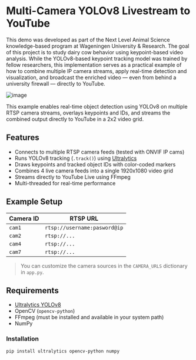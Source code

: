 # Multi-Camera YOLOv8 Livestream to YouTube

This demo was developed as part of the Next Level Animal Science knowledge-based program at Wageningen University & Research. The goal of this project is to study dairy cow behavior using keypoint-based video analysis. While the YOLOv8-based keypoint tracking model was trained by fellow researchers, this implementation serves as a practical example of how to combine multiple IP camera streams, apply real-time detection and visualization, and broadcast the enriched video — even from behind a university firewall — directly to YouTube.

![image](https://github.com/user-attachments/assets/528af1a4-8e89-45ae-ad84-19a1795af8a0)


This example enables real-time object detection using YOLOv8 on multiple RTSP camera streams, overlays keypoints and IDs, and streams the combined output directly to YouTube in a 2x2 video grid.

## Features

- Connects to multiple RTSP camera feeds (tested with ONVIF IP cams)
- Runs YOLOv8 tracking (`.track()`) using [Ultralytics](https://github.com/ultralytics/ultralytics)
- Draws keypoints and tracked object IDs with color-coded markers
- Combines 4 live camera feeds into a single 1920x1080 video grid
- Streams directly to YouTube Live using FFmpeg
- Multi-threaded for real-time performance

## Example Setup

| Camera ID | RTSP URL                                      |
|-----------|-----------------------------------------------|
| `cam1`    | `rtsp://username:pasword@ip`                  |
| `cam2`    | `rtsp://...`                                  |
| `cam4`    | `rtsp://...`                                  |
| `cam7`    | `rtsp://...`                                  |

> You can customize the camera sources in the `CAMERA_URLS` dictionary in `app.py`.

## Requirements

- [Ultralytics YOLOv8](https://docs.ultralytics.com/)
- OpenCV (`opencv-python`)
- FFmpeg (must be installed and available in your system path)
- NumPy

### Installation

```bash
pip install ultralytics opencv-python numpy
```
